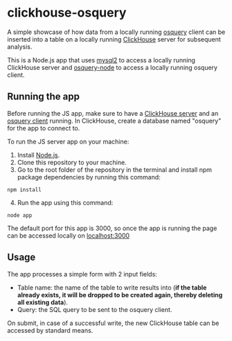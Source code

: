 # clickhouse-osquery

A simple showcase of how data from a locally running [osquery](https://github.com/osquery/osquery) client can be inserted into a table on a locally running [ClickHouse](https://github.com/ClickHouse/ClickHouse) server for subsequent analysis.

This is a Node.js app that uses [mysql2](https://www.npmjs.com/package/mysql2) to access a locally running ClickHouse server and [osquery-node](https://www.npmjs.com/package/osquery) to access a locally running osquery client.

## Running the app

Before running the JS app, make sure to have a [ClickHouse server](https://clickhouse.com/docs/en/quick-start) and an [osquery client](https://osquery.readthedocs.io/en/stable/introduction/using-osqueryi/) running. In ClickHouse, create a database named "osquery" for the app to connect to.

To run the JS server app on your machine:

1. Install [Node.js](https://nodejs.org/en/).
2. Clone this repository to your machine.
3. Go to the root folder of the repository in the terminal and install npm package dependencies by running this command:
```
npm install
```
4. Run the app using this command:
```
node app
```
The default port for this app is 3000, so once the app is running the page can be accessed locally on [localhost:3000](http://localhost:3000/)

## Usage

The app processes a simple form with 2 input fields:

- Table name: the name of the table to write results into (**if the table already exists, it will be dropped to be created again, thereby deleting all existing data**).
- Query: the SQL query to be sent to the osquery client.

On submit, in case of a successful write, the new ClickHouse table can be accessed by standard means.

